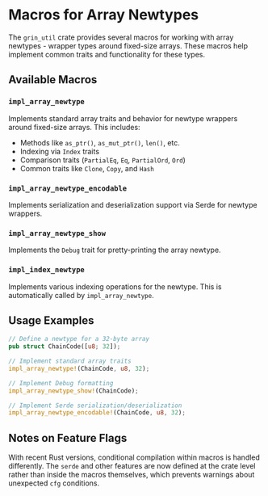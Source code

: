 # Macros for Array Newtypes

The `grin_util` crate provides several macros for working with array newtypes - wrapper types around fixed-size arrays. These macros help implement common traits and functionality for these types.

## Available Macros

### `impl_array_newtype`

Implements standard array traits and behavior for newtype wrappers around fixed-size arrays. This includes:

- Methods like `as_ptr()`, `as_mut_ptr()`, `len()`, etc.
- Indexing via `Index` traits
- Comparison traits (`PartialEq`, `Eq`, `PartialOrd`, `Ord`)
- Common traits like `Clone`, `Copy`, and `Hash`

### `impl_array_newtype_encodable`

Implements serialization and deserialization support via Serde for newtype wrappers.

### `impl_array_newtype_show`

Implements the `Debug` trait for pretty-printing the array newtype.

### `impl_index_newtype`

Implements various indexing operations for the newtype. This is automatically called by `impl_array_newtype`.

## Usage Examples

```rust
// Define a newtype for a 32-byte array
pub struct ChainCode([u8; 32]);

// Implement standard array traits
impl_array_newtype!(ChainCode, u8, 32);

// Implement Debug formatting
impl_array_newtype_show!(ChainCode);

// Implement Serde serialization/deserialization
impl_array_newtype_encodable!(ChainCode, u8, 32);
```

## Notes on Feature Flags

With recent Rust versions, conditional compilation within macros is handled differently. The `serde` and other features are now defined at the crate level rather than inside the macros themselves, which prevents warnings about unexpected `cfg` conditions.
